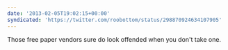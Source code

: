 ```yaml
---
date: '2013-02-05T19:02:15+00:00'
syndicated: 'https://twitter.com/roobottom/status/298870924634107905'
---
```

Those free paper vendors sure do look offended when you don't take one.
